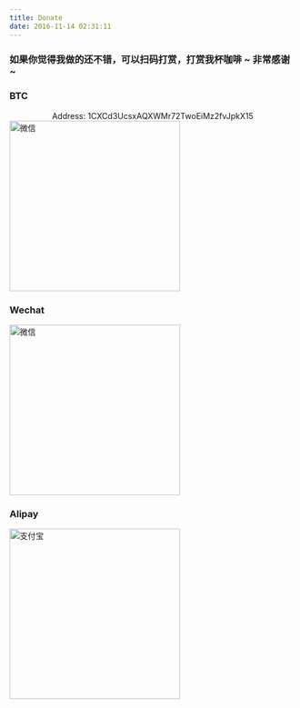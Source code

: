 ```yaml
---
title: Donate
date: 2016-11-14 02:31:11
---
```

### 如果你觉得我做的还不错，可以扫码打赏，打赏我杯咖啡 ~ 非常感谢 ~

### BTC
<center>Address: 1CXCd3UcsxAQXWMr72TwoEiMz2fvJpkX15</center>
<img src="/img/btc.png" style="width: 300px; margin: 0 auto;" alt="微信">

### Wechat
<img src="/img/weixin.png" style="width: 300px; margin: 0 auto;" alt="微信">

### Alipay
<img src="/img/alipay.png" style="width: 300px; margin: 0 auto;" alt="支付宝">
